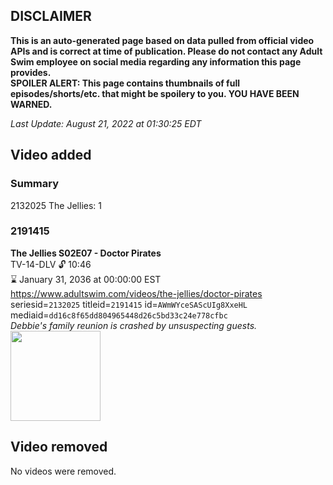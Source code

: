## DISCLAIMER
**This is an auto-generated page based on data pulled from official video APIs and is correct at time of publication. Please do not contact any Adult Swim employee on social media regarding any information this page provides.**  
**SPOILER ALERT: This page contains thumbnails of full episodes/shorts/etc. that might be spoilery to you. YOU HAVE BEEN WARNED.**  

_Last Update: August 21, 2022 at 01:30:25 EDT_
## Video added
### Summary
2132025 The Jellies: 1  
### 2191415
**The Jellies S02E07 - Doctor Pirates**  
TV-14-DLV 🔓 10:46  
⌛ January 31, 2036 at 00:00:00 EST  
https://www.adultswim.com/videos/the-jellies/doctor-pirates  
seriesid=`2132025` titleid=`2191415` id=`AWmWYceSAScUIg8XxeHL` mediaid=`dd16c8f65dd804965448d26c5bd33c24e778cfbc`  
_Debbie's family reunion is crashed by unsuspecting guests._  
<a href="https://i.cdn.turner.com/adultswim/big/image-upload/thumbnails/thumb-2_image-155983917361215.jpg"><img src="https://i.cdn.turner.com/adultswim/big/image-upload/thumbnails/thumb-2_image-155983917361215.jpg" height="144px" /></a>
## Video removed
No videos were removed.  
